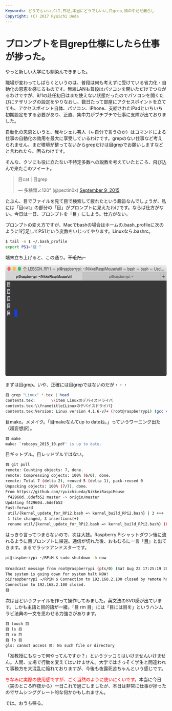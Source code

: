 ```yaml
---
Keywords: どうでもいい,CLI,日記,本当にどうでもいい,目grep,頭の中だだ漏らし
Copyright: (C) 2017 Ryuichi Ueda
---
```


# プロンプトを目grep仕様にしたら仕事が捗った。
やっと新しい大学にも馴染んできました。

職場が変わってしばらくというのは、普段は何も考えずに受けている省力化・自動化の恩恵を感じるものです。無線LANも普段はパソコンを開いただけでつながるわけですが、9/1の赴任初日はまだ使えない状態だったのでパソコンを開くたびにテザリングの設定をやりなおし、数日たって部屋にアクセスポイントを立てても、アクセスポイント自体、パソコン、iPhone、支給されたiPadといちいち初期設定をする必要があり、正直、集中力がブチブチで仕事に支障が出ておりました。

自動化の恩恵というと、我々シェル芸人（←自分で言うのか）はコマンドによる仕事の自動化の効用を最大に享受しているわけです。grepのない仕事など考えられません。まだ環境が整ってないからgrepだけは目grepでお願いしますなどと言われたら、困るわけです。

そんな、クソにも役に立たない不特定多数への説教を考えていたところ、飛び込んで来たこのツイート。

<blockquote class="twitter-tweet" data-partner="tweetdeck"><p lang="ja" dir="ltr">目cat | 目grep</p>&mdash; 多糖類∠120° (@pectin0x) <a href="https://twitter.com/pectin0x/status/641593686405574656">September 9, 2015</a></blockquote>
<script async src="//platform.twitter.com/widgets.js" charset="utf-8"></script>

たぶん、目でファイルを見て目で検索して疲れたという趣旨なんでしょうが、私には「目cat」の部分の「目」がプロンプトに見えたわけです。ならば仕方がない。今日は一日、プロンプトを「目」にしよう。仕方がない。

プロンプトの変え方ですが、Macでbashの場合はホームの.bash_profileに次のように1行足してPS1という変数をいじってやります。Linuxなら.bashrc。

```bash
$ tail -n 1 ~/.bash_profile 
export PS1="目 "
```

端末立ち上げると、この通り。<s>不毛だ。</s>

<a href="5180e917e98bc6ffae29d0daf8a605a1.png"><img src="5180e917e98bc6ffae29d0daf8a605a1-1024x537.png" alt="スクリーンショット 2015-09-14 18.29.17" width="660" height="346" class="aligncenter size-large wp-image-6960" /></a>

まずは目grep。いや、正確には目grepではないのだが・・・

```bash
目 grep "Linux" *.tex | head
contents.tex:		\\item Linuxのデバイスドライバ
contents.tex:\\frametitle{Linuxのデバイスドライバ}
contents.tex:Version: Linux version 4.1.6-v7+ (root@raspberrypi) (gcc version 4.6.3
```


目make。メメイク。「目makeなんてup to dateね。」っていうワーニング出た（超妄想訳）。

```bash
目 make
make: `robosys_2015_10.pdf' is up to date.
```

目ギットプル。目レッドブルではない。

```bash
目 git pull
remote: Counting objects: 7, done.
remote: Compressing objects: 100% (6/6), done.
remote: Total 7 (delta 2), reused 5 (delta 1), pack-reused 0
Unpacking objects: 100% (7/7), done.
From https://github.com/ryuichiueda/NikkeiRaspiMouse
 f42960d..6defb52 master -> origin/master
Updating f42960d..6defb52
Fast-forward
 util/{kernel_update_for_RPi2.bash => kernel_build_RPi2.bash} | 3 +++
 1 file changed, 3 insertions(+)
 rename util/{kernel_update_for_RPi2.bash => kernel_build_RPi2.bash} (80%)
```


はっきり言ってつまらないので、次は大技。Raspberry Piシャットダウン後に流れるように目プロンプトに帰還。通信が切れた後、おもむろに一言「<a href="https://ja.wikipedia.org/wiki/%E3%82%81%E7%B5%84%E3%81%AE%E3%81%B2%E3%81%A8">目</a>」と出てきます。まるでラッツアンドスターです。

```bash
pi@raspberrypi ~/RPiM $ sudo shutdown -h now

Broadcast message from root@raspberrypi (pts/0) (Sat Aug 22 17:25:19 2015):
The system is going down for system halt NOW!
pi@raspberrypi ~/RPiM $ Connection to 192.168.2.100 closed by remote host.
Connection to 192.168.2.100 closed.
目 
```

次は目というファイルを作って操作してみました。英文法のSVO感が出ています。しかも主語と目的語が一緒。「目 rm 目」には「目には目を」というハンムラビ法典の一文を思わせる力強さがあります。

```bash
目 touch 目
目 ls 目
目 rm 目
目 ls 目
gls: cannot access 目: No such file or directory
```

「准教授にもなって何やってんですか？」というツッコミはいけませんいけません。人間、立場で行動を変えてはいけません。大学ではさっそく学生と間違われて事務方を大混乱に陥れておりますが、今後も夜露死苦ちゃんという感じです。

<span style="color:red">ちなみに実際の使用感ですが、ごく当然のように使いにくいです。</span>本当に今日（実のところ昨夜から）一日これで過ごしましたが、本日は非常に仕事が捗ったのでサムシンググレート的な何かかもしれません。


では。おうち帰る。
